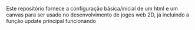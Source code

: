 Este repositório fornece a configuração básica/inicial de um html e um canvas para ser usado no desenvolvimento de jogos web 2D, já incluindo a função update principal funcionando
